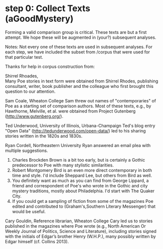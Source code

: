 # step 0: Collect Texts (aGoodMystery)

Forming a valid comparison group is critical. These texts are but a first attempt. We hope these will be augmented in (your?) subsequent analyses.

Notes: Not every one of these texts are used in subsequent analyses. For each step, we have included the subset from /corpus that were used for that particular test. 


Thanks for help in corpus construction from:

Shirrel Rhoades,  
Many Poe stories in text form were obtained from Shirrel Rhodes, publishing consultant, writer, book publisher and the colleague who first brought this question to our attention. 

Sam Coale, Wheaton College
Sam threw out names of "contemporaries" of Poe as a starting set of comparison authors. Most of these texts, e.g., by Hawthorne, Melville, et al. were obtained from Project Gutenberg (http://www.gutenberg.org/).

Ted Underwood, University of Illinois, Urbana-Champaign 
Ted's blog entry "Open Data" (http://tedunderwood.com/open-data/) led to his sharing stories written in the 1820s and 1830s.

Ryan Cordell, Northeastern University
Ryan answered an email plea with multiple suggestions.
1. Charles Brockden Brown is a bit too early, but is certainly a Gothic predecessor to Poe with many stylistic similarities.
2. Robert Montgomery Bird is an even more direct contemporary in both time and style. I'd include Sheppard Lee, but others from Bird as well.
3. You definitely want as much as you can find from George Lippard, a friend and correspondent of Poe's who wrote in the Gothic and city mystery traditions, mostly about Philadelphia. I'd start with The Quaker City.
4. If you could get a sampling of fiction from some of the magazines Poe edited and contributed to (Graham's,Southern Literary Messenger) that would be useful.

Cary Gouldin, Reference librarian, Wheaton College
Cary led us to stories published in the magazines where Poe wrote (e.g., North American Or Weekly Journal of Politics, Science and Literature), including stories signed with the initials of Edgar’s brother Henry (W.H.P.), many possibly written by Edgar himself (cf. Collins 2013).


 
